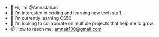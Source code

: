 - 👋 Hi, I’m @AmnaJahan
- 👀 I’m interested in coding and learning new tech stuff.
- 🌱 I’m currently learning CS50
- 💞️ I’m looking to collaborate on multiple projects that help me to grow.
- 📫 How to reach me: amnajr100@gmail.com

<!---
AmnaJahan/AmnaJahan is a ✨ special ✨ repository because its `README.md` (this file) appears on your GitHub profile.
You can click the Preview link to take a look at your changes.
--->
